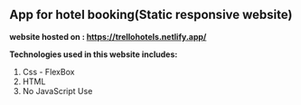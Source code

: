 ## App for hotel booking(Static responsive website)


<strong>website hosted on : https://trellohotels.netlify.app/ </strong>

<strong>Technologies used in this website includes:</strong>
1. Css - FlexBox
2. HTML
3. No JavaScript Use
